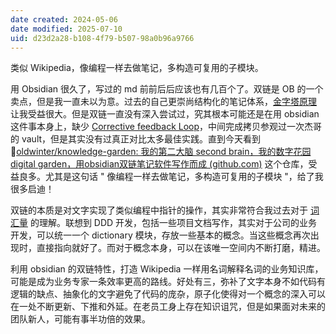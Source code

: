 ```yaml
---
date created: 2024-05-06
date modified: 2025-07-10
uid: d23d2a28-b108-4f79-b507-98a0b96a9766
---
```


类似 Wikipedia，像编程一样去做笔记，多构造可复用的子模块。

<!-- more -->

用 Obsidian 很久了，写过的 md 前前后后应该也有几百个了。双链是 OB 的一个卖点，但是我一直未以为意。过去的自己更崇尚结构化的笔记体系，[金字塔原理](金字塔原理.md) 让我受益很大。但是双链一直没有深入尝试过，究其根本可能还是在用 obsidian 这件事本身上，缺少 [Corrective feedback Loop](Corrective%20feedback%20Loop.md)，中间完成拷贝参观过一次杰哥的 vault，但是其实没有过真正对比太多最佳实践。直到今天看到🔗[oldwinter/knowledge-garden: 我的第二大脑 second brain，我的数字花园 digital garden，用obsidian双链笔记软件写作而成 (github.com)](https://github.com/oldwinter/knowledge-garden) 这个仓库，受益良多。尤其是这句话 " 像编程一样去做笔记，多构造可复用的子模块 "，给了我很多启迪！

双链的本质是对文字实现了类似编程中指针的操作，其实非常符合我过去对于 [词汇量](词汇量.md) 的理解。联想到 DDD 开发，包括一些项目文档写作，其实对于公司的业务开发，可以统一一个 dictionary 模块，存放一些基本的概念。当这些概念再次出现时，直接指向就好了。而对于概念本身，可以在该唯一空间内不断打磨，精进。

利用 obsidian 的双链特性，打造 Wikipedia 一样用名词解释名词的业务知识库，可能是成为业务专家一条效率更高的路线。好处有三，弥补了文字本身不如代码有逻辑的缺点、抽象化的文字避免了代码的庞杂，原子化使得对一个概念的深入可以在一处不断更新、下推和外延。在老员工身上存在知识诅咒，但是如果面对未来的团队新人，可能有事半功倍的效果。
